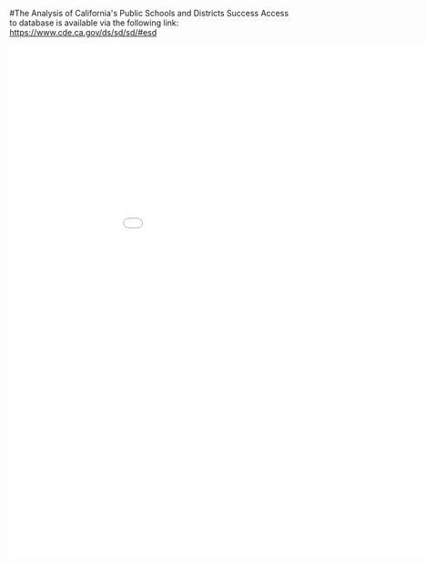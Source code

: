 #The Analysis of California's Public Schools and Districts Success
Access to database is available via the following link: https://www.cde.ca.gov/ds/sd/sd/#esd

<iframe width="1000" height="900" frameborder="0" scrolling="yes" src="//plot.ly/~ahmetkaya0107/183.embed"></iframe>
